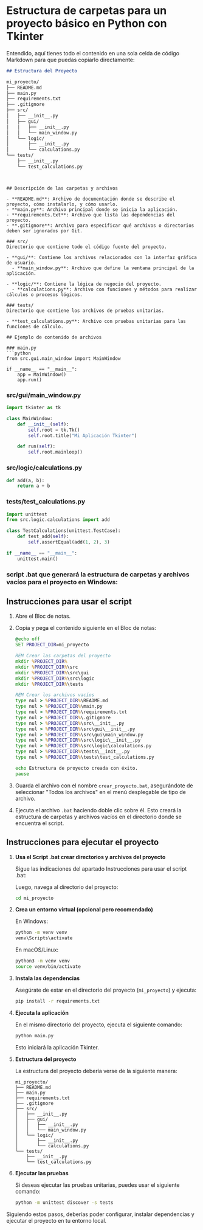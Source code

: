 # Estructura de carpetas para un proyecto básico en Python con Tkinter

Entendido, aquí tienes todo el contenido en una sola celda de código Markdown para que puedas copiarlo directamente:

```markdown
## Estructura del Proyecto

```
```markdown
mi_proyecto/
├── README.md
├── main.py
├── requirements.txt
├── .gitignore
├── src/
│   ├── __init__.py
│   ├── gui/
│   │   ├── __init__.py
│   │   └── main_window.py
│   └── logic/
│       ├── __init__.py
│       └── calculations.py
└── tests/
    ├── __init__.py
    └── test_calculations.py
```
```


## Descripción de las carpetas y archivos

- **README.md**: Archivo de documentación donde se describe el proyecto, cómo instalarlo, y cómo usarlo.
- **main.py**: Archivo principal donde se inicia la aplicación.
- **requirements.txt**: Archivo que lista las dependencias del proyecto.
- **.gitignore**: Archivo para especificar qué archivos o directorios deben ser ignorados por Git.

### src/
Directorio que contiene todo el código fuente del proyecto.

- **gui/**: Contiene los archivos relacionados con la interfaz gráfica de usuario.
  - **main_window.py**: Archivo que define la ventana principal de la aplicación.

- **logic/**: Contiene la lógica de negocio del proyecto.
  - **calculations.py**: Archivo con funciones y métodos para realizar cálculos o procesos lógicos.

### tests/
Directorio que contiene los archivos de pruebas unitarias.

- **test_calculations.py**: Archivo con pruebas unitarias para las funciones de cálculo.

## Ejemplo de contenido de archivos

### main.py
```python
from src.gui.main_window import MainWindow

if __name__ == "__main__":
    app = MainWindow()
    app.run()
```

### src/gui/main_window.py
```python
import tkinter as tk

class MainWindow:
    def __init__(self):
        self.root = tk.Tk()
        self.root.title("Mi Aplicación Tkinter")

    def run(self):
        self.root.mainloop()
```

### src/logic/calculations.py
```python
def add(a, b):
    return a + b

```

### tests/test_calculations.py
```python
import unittest
from src.logic.calculations import add

class TestCalculations(unittest.TestCase):
    def test_add(self):
        self.assertEqual(add(1, 2), 3)

if __name__ == "__main__":
    unittest.main()


```

### script .bat que generará la estructura de carpetas y archivos vacíos para el proyecto en Windows:

## Instrucciones para usar el script

1. Abre el Bloc de notas.
2. Copia y pega el contenido siguiente en el Bloc de notas:

    ```bat
    @echo off
    SET PROJECT_DIR=mi_proyecto

    REM Crear las carpetas del proyecto
    mkdir %PROJECT_DIR%
    mkdir %PROJECT_DIR%\src
    mkdir %PROJECT_DIR%\src\gui
    mkdir %PROJECT_DIR%\src\logic
    mkdir %PROJECT_DIR%\tests

    REM Crear los archivos vacíos
    type nul > %PROJECT_DIR%\README.md
    type nul > %PROJECT_DIR%\main.py
    type nul > %PROJECT_DIR%\requirements.txt
    type nul > %PROJECT_DIR%\.gitignore
    type nul > %PROJECT_DIR%\src\__init__.py
    type nul > %PROJECT_DIR%\src\gui\__init__.py
    type nul > %PROJECT_DIR%\src\gui\main_window.py
    type nul > %PROJECT_DIR%\src\logic\__init__.py
    type nul > %PROJECT_DIR%\src\logic\calculations.py
    type nul > %PROJECT_DIR%\tests\__init__.py
    type nul > %PROJECT_DIR%\tests\test_calculations.py

    echo Estructura de proyecto creada con éxito.
    pause
    ```

3. Guarda el archivo con el nombre `crear_proyecto.bat`, asegurándote de seleccionar "Todos los archivos" en el menú desplegable de tipo de archivo.
4. Ejecuta el archivo `.bat` haciendo doble clic sobre él. Esto creará la estructura de carpetas y archivos vacíos en el directorio donde se encuentra el script.

## Instrucciones para ejecutar el proyecto

1. **Usa el Script .bat crear directorios y archivos del proyecto**

    Sigue las indicaciones del apartado Instrucciones para usar el script .bat:

    Luego, navega al directorio del proyecto:

    ```bash
    cd mi_proyecto
    ```

2. **Crea un entorno virtual (opcional pero recomendado)**

    En Windows:

    ```bash
    python -m venv venv
    venv\Scripts\activate
    ```

    En macOS/Linux:

    ```bash
    python3 -m venv venv
    source venv/bin/activate
    ```

3. **Instala las dependencias**

    Asegúrate de estar en el directorio del proyecto (`mi_proyecto`) y ejecuta:

    ```bash
    pip install -r requirements.txt
    ```

4. **Ejecuta la aplicación**

    En el mismo directorio del proyecto, ejecuta el siguiente comando:

    ```bash
    python main.py
    ```

    Esto iniciará la aplicación Tkinter.

5. **Estructura del proyecto**

    La estructura del proyecto debería verse de la siguiente manera:

    ```
    mi_proyecto/
    ├── README.md
    ├── main.py
    ├── requirements.txt
    ├── .gitignore
    ├── src/
    │   ├── __init__.py
    │   ├── gui/
    │   │   ├── __init__.py
    │   │   └── main_window.py
    │   └── logic/
    │       ├── __init__.py
    │       └── calculations.py
    └── tests/
        ├── __init__.py
        └── test_calculations.py
    ```

6. **Ejecutar las pruebas**

    Si deseas ejecutar las pruebas unitarias, puedes usar el siguiente comando:

    ```bash
    python -m unittest discover -s tests
    ```

Siguiendo estos pasos, deberías poder configurar, instalar dependencias y ejecutar el proyecto en tu entorno local.


### 
```python


```
### 

